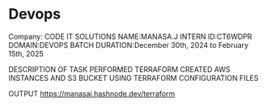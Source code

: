 # Devops #
Company: CODE IT SOLUTIONS
NAME:MANASA.J
INTERN ID:CT6WDPR
DOMAIN:DEVOPS
BATCH DURATION:December 30th, 2024 to February 15th, 2025

DESCRIPTION OF TASK PERFORMED 
TERRAFORM CREATED AWS INSTANCES AND S3 BUCKET USING TERRAFORM CONFIGURATION FILES


OUTPUT 
https://manasaj.hashnode.dev/terraform
